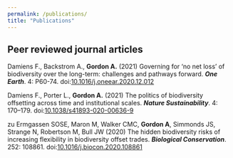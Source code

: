 ```yaml
---
permalink: /publications/
title: "Publications"
---
```


## Peer reviewed journal articles

Damiens F., Backstrom A., **Gordon A.** (2021) Governing for ‘no net loss’ of biodiversity over the long-term: challenges and pathways forward. ***One Earth***. 4: P60-74. doi:[10.1016/j.oneear.2020.12.012](http://dx.doi.org/10.1016/j.oneear.2020.12.012)


Damiens F., Porter L., **Gordon A.** (2021) The politics of biodiversity offsetting across time and institutional scales. ***Nature Sustainability***. 4: 170–179. doi:[10.1038/s41893-020-00636-9](http://dx.doi.org/10.1038/s41893-020-00636-9)

zu Ermgassen SOSE, Maron M, Walker CMC, **Gordon A**, Simmonds JS, Strange N, Robertson M, Bull JW (2020) The hidden biodiversity risks of increasing flexibility in biodiversity offset trades. ***Biological Conservation***. 252: 108861. doi:[10.1016/j.biocon.2020.108861](http://dx.doi.org/0.1016/j.biocon.2020.108861)